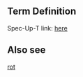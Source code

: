 ## Term Definition

Spec-Up-T link: <a href='https://weboftrust.github.io/WOT-terms/docs/glossary/ixn'>here</a>

## Also see
[rot](rot)